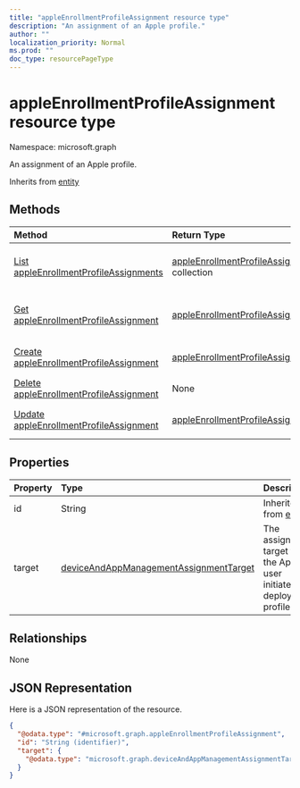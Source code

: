 ```yaml
---
title: "appleEnrollmentProfileAssignment resource type"
description: "An assignment of an Apple profile."
author: ""
localization_priority: Normal
ms.prod: ""
doc_type: resourcePageType
---
```


# appleEnrollmentProfileAssignment resource type


Namespace: microsoft.graph

An assignment of an Apple profile.


Inherits from [entity](../resources/entity.md)

## Methods
|Method|Return Type|Description|
|:---|:---|:---|
|[List appleEnrollmentProfileAssignments](../api/appleenrollmentprofileassignment-list.md)|[appleEnrollmentProfileAssignment](../resources/appleenrollmentprofileassignment.md) collection|List properties and relationships of the [appleEnrollmentProfileAssignment](../resources/appleenrollmentprofileassignment.md) objects.|
|[Get appleEnrollmentProfileAssignment](../api/appleenrollmentprofileassignment-get.md)|[appleEnrollmentProfileAssignment](../resources/appleenrollmentprofileassignment.md)|Read properties and relationships of the [appleEnrollmentProfileAssignment](../resources/appleenrollmentprofileassignment.md) object.|
|[Create appleEnrollmentProfileAssignment](../api/appleenrollmentprofileassignment-create.md)|[appleEnrollmentProfileAssignment](../resources/appleenrollmentprofileassignment.md)|Create a new [appleEnrollmentProfileAssignment](../resources/appleenrollmentprofileassignment.md) object.|
|[Delete appleEnrollmentProfileAssignment](../api/appleenrollmentprofileassignment-delete.md)|None|Deletes a [appleEnrollmentProfileAssignment](../resources/appleenrollmentprofileassignment.md).|
|[Update appleEnrollmentProfileAssignment](../api/appleenrollmentprofileassignment-update.md)|[appleEnrollmentProfileAssignment](../resources/appleenrollmentprofileassignment.md)|Update the properties of a [appleEnrollmentProfileAssignment](../resources/appleenrollmentprofileassignment.md) object.|

## Properties
|Property|Type|Description|
|:---|:---|:---|
|id|String| Inherited from [entity](../resources/entity.md)|
|target|[deviceAndAppManagementAssignmentTarget](../resources/intune-apps-deviceandappmanagementassignmenttarget.md)|The assignment target for the Apple user initiated deployment profile.|

## Relationships
None

## JSON Representation
Here is a JSON representation of the resource.
<!-- {
  "blockType": "resource",
  "keyProperty": "id",
  "@odata.type": "microsoft.graph.appleEnrollmentProfileAssignment",
  "baseType": "microsoft.graph.entity",
  "openType": false
}
-->
``` json
{
  "@odata.type": "#microsoft.graph.appleEnrollmentProfileAssignment",
  "id": "String (identifier)",
  "target": {
    "@odata.type": "microsoft.graph.deviceAndAppManagementAssignmentTarget"
  }
}
```

